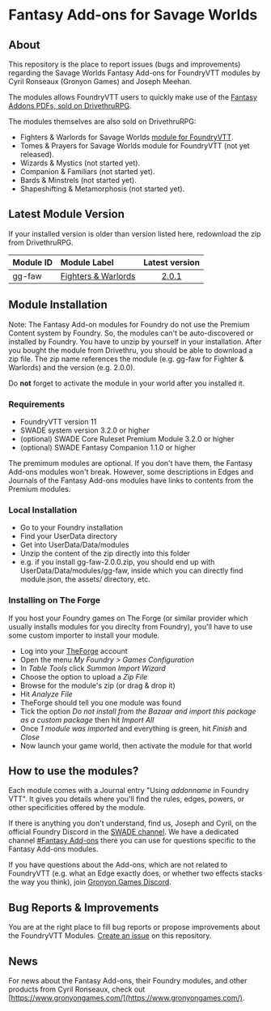 # Fantasy Add-ons for Savage Worlds

## About

This repository is the place to report issues (bugs and improvements) regarding the Savage Worlds Fantasy Add-ons for FoundryVTT modules by Cyril Ronseaux (Gronyon Games) and Joseph Meehan.

The modules allows FoundryVTT users to quickly make use of the [Fantasy Addons PDFs, sold on DrivethruRPG](https://www.drivethrurpg.com/product/307184/Fantasy-AddOns-Pack-BUNDLE).

The modules themselves are also sold on DrivethruRPG:
* Fighters & Warlords for Savage Worlds [module for FoundryVTT](https://www.drivethrurpg.com/product/452652/Fighters--Warlords--FoundryVTT-Module).
* Tomes & Prayers for Savage Worlds module for FoundryVTT (not yet released).
* Wizards & Mystics (not started yet).
* Companion & Familiars (not started yet).
* Bards & Minstrels (not started yet).
* Shapeshifting & Metamorphosis (not started yet).

## Latest Module Version

If your installed version is older than version listed here, redownload the zip from DrivethruRPG.

| Module ID | Module Label | Latest version |
| :--- | :--- | :---: |
| gg-faw | [Fighters & Warlords](https://www.drivethrurpg.com/product/452652/Fighters--Warlords--FoundryVTT-Module) | [2.0.1](https://github.com/CyrilRonseaux/sw-fantasy-addons/blob/main/gg-faw-changelog.md) |


## Module Installation

Note: The Fantasy Add-on modules for Foundry do not use the Premium Content system by Foundry. So, the modules can't be auto-discovered or installed by Foundry. You have to unzip by yourself in your installation.
After you bought the module from Drivethru, you should be able to download a zip file. The zip name references the module (e.g. gg-faw for Fighter & Warlords) and the version (e.g. 2.0.0).

Do **not** forget to activate the module in your world after you installed it.

### Requirements

* FoundryVTT version 11
* SWADE system version 3.2.0 or higher
* (optional) SWADE Core Ruleset Premium Module 3.2.0 or higher
* (optional) SWADE Fantasy Companion 1.1.0 or higher

The premimum modules are optional. If you don't have them, the Fantasy Add-ons modules won't break.
However, some descriptions in Edges and Journals of the Fantasy Add-ons modules have links to contents from the Premium modules.

### Local Installation

* Go to your Foundry installation
* Find your UserData directory
* Get into UserData/Data/modules
* Unzip the content of the zip directly into this folder
*   e.g. if you install gg-faw-2.0.0.zip, you should end up with UserData/Data/modules/gg-faw, inside which you can directly find module.json, the assets/ directory, etc.

### Installing on The Forge

If you host your Foundry games on The Forge (or similar provider which usually installs modules for you direclty from Foundry), you'll have to use some custom importer to install your module. 

* Log into your [TheForge](https://forge-vtt.com/) account
* Open the menu _My Foundry > Games Configuration_
* In _Table Tools_ click _Summon Import Wizard_
* Choose the option to upload a _Zip File_
* Browse for the module's zip (or drag & drop it)
* Hit _Analyze File_
* TheForge should tell you one module was found
* Tick the option _Do not install from the Bazaar and import this package as a custom package_ then hit _Import All_
* Once _1 module was imported_ and everything is green, hit _Finish_ and _Close_
* Now launch your game world, then activate the module for that world

## How to use the modules?

Each module comes with a Journal entry "Using _addonname_ in Foundry VTT". It gives you details where you'll find the rules, edges, powers, or other specificities offered by the module.

If there is anything you don't understand, find us, Joseph and Cyril, on the official Foundry Discord in the [SWADE channel](https://discord.com/channels/170995199584108546/715780900322803753).
We have a dedicated channel [#Fantasy Add-ons](https://discord.com/channels/170995199584108546/1160532496501461162) there you can use for questions specific to the Fantasy Add-ons modules.

If you have questions about the Add-ons, which are not related to FoundryVTT (e.g. what an Edge exactly does, or whether two effects stacks the way you think), join [Gronyon Games Discord](https://discord.gg/YQERjfzwUB).

## Bug Reports & Improvements

You are at the right place to fill bug reports or propose improvements about the FoundryVTT Modules. [Create an issue](https://github.com/CyrilRonseaux/sw-fantasy-addons/issues/new/choose) on this repository.

## News

For news about the Fantasy Add-ons, their Foundry modules, and other products from Cyril Ronseaux, check out [https://www.gronyongames.com/](https://www.gronyongames.com/).

